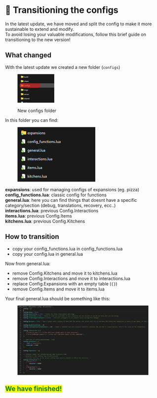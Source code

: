 # 🚀 Transitioning the configs

In the latest update, we have moved and split the config to make it more sustainable to extend and modify. \
To avoid losing your valuable modifications, follow this brief guide on transitioning to the new version!

## What changed

With the latest update we created a new folder (`configs`)

<figure><img src="../.gitbook/assets/image.png" alt="" width="119"><figcaption><p>New configs folder</p></figcaption></figure>

In this folder you can find:

<figure><img src="../.gitbook/assets/image (1).png" alt=""><figcaption></figcaption></figure>

**expansions**: used for managing configs of expansions (eg. pizza)\
**config\_functions.lua**: classic config for functions\
**general.lua**: here you can find things that doesnt have a specific category/section (debug, translations, recovery, ecc..)\
**interactions.lua**: previous Config.Interactions\
**items.lua**: previous Config.Items\
**kitchens.lua**: previous Config.Kitchens

## How to transition

* copy your config\_functions.lua in config\_functions.lua
* copy your config.lua in general.lua

Now from general.lua:

* remove Config.Kitchens and move it to kitchens.lua
* remove Config.Interactions and move it to interactions.lua
* replace Config.Expansions with an empty table (`{}`)
* remove Config.Items and move it to items.lua

Your final general.lua should be something like this:

<figure><img src="../.gitbook/assets/image (3).png" alt=""><figcaption></figcaption></figure>

## <mark style="color:green;">**We have finished!**</mark>
